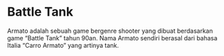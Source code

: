 # Battle Tank

Armato adalah sebuah game bergenre shooter yang dibuat berdasarkan game “Battle Tank” tahun 90an. Nama Armato sendiri berasal dari bahasa Italia “Carro Armato” yang artinya tank.